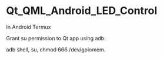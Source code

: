 # Qt_QML_Android_LED_Control

In Android Termux 

Grant su permission to Qt app using adb:

  adb shell,
  su,
  chmod 666 /dev/gpiomem.
